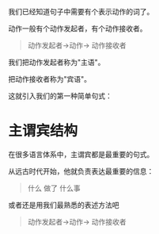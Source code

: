 我们已经知道句子中需要有个表示动作的词了。

动作一般有个动作发起者，有个动作接收者。

> 动作发起者->动作-> 动作接收者

我们把动作发起者称为"主语"。

把动作接收者称为"宾语"。

这就引入我们的第一种简单句式：

# 主谓宾结构

在很多语言体系中，主谓宾都是最重要的句式。

从远古时代开始，他就负责表达最重要的信息：

> 什么 做了 什么事
> 
或者还是用我们最熟悉的表述方法吧

> 动作发起者->动作-> 动作接收者

